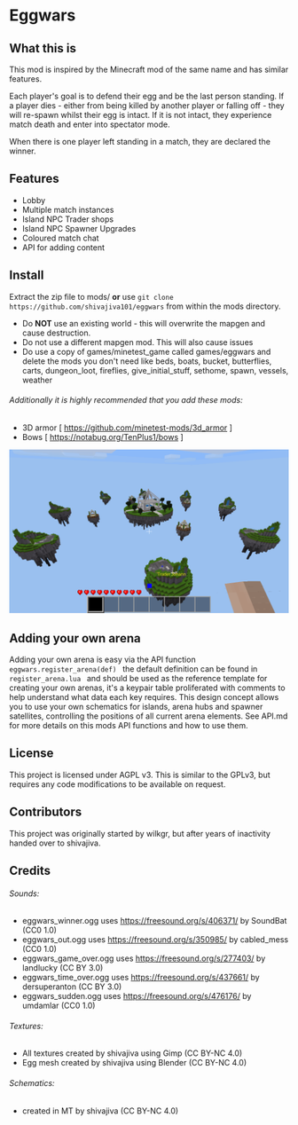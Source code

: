 # Eggwars

## What this is
This mod is inspired by the Minecraft mod of the same name and has similar features.

Each player's goal is to defend their egg and be the last person standing. If a player dies - either from being killed by another player or falling off - they will re-spawn whilst their egg is intact. If it is not intact, they experience match death and enter into spectator mode.

When there is one player left standing in a match, they are declared the winner.

## Features
* Lobby
* Multiple match instances
* Island NPC Trader shops
* Island NPC Spawner Upgrades
* Coloured match chat
* API for adding content

## Install
Extract the zip file to mods/ **or** use `git clone https://github.com/shivajiva101/eggwars` from within the mods directory.

* Do **NOT** use an existing world - this will overwrite the mapgen and cause destruction.
* Do not use a different mapgen mod. This will also cause issues
* Do use a copy of games/minetest_game called games/eggwars and delete the mods you don't need like beds, boats, bucket, butterflies, carts, dungeon_loot, fireflies, give_initial_stuff, sethome, spawn, vessels, weather

###### Additionally it is highly recommended that you add these mods:
* 3D armor [ https://github.com/minetest-mods/3d_armor ]
* Bows [ https://notabug.org/TenPlus1/bows ]

![](screenshot.png)
## Adding your own arena
Adding your own arena is easy via the API function ``eggwars.register_arena(def) ``
the default definition can be found in ``register_arena.lua `` and should be used as the reference template for creating your own arenas, it's a keypair table proliferated with comments to help understand what data each key requires. This design concept allows you to use your own schematics for islands, arena hubs and spawner satellites, controlling the positions of all current arena elements. See API.md for more details on this mods API functions and how to use them.

## License
This project is licensed under AGPL v3. This is similar to the GPLv3, but requires any code modifications to be available on request.

## Contributors
This project was originally started by wilkgr, but after years of inactivity handed over to shivajiva.

## Credits

###### Sounds:
* eggwars_winner.ogg uses https://freesound.org/s/406371/ by SoundBat  (CC0 1.0)
* eggwars_out.ogg uses https://freesound.org/s/350985/ by cabled_mess (CC0 1.0)
* eggwars_game_over.ogg uses https://freesound.org/s/277403/ by landlucky (CC BY 3.0)
* eggwars_time_over.ogg uses https://freesound.org/s/437661/ by dersuperanton (CC BY 3.0)
* eggwars_sudden.ogg uses https://freesound.org/s/476176/ by umdamlar (CC0 1.0)

###### Textures:
* All textures created by shivajiva using Gimp (CC BY-NC 4.0)
* Egg mesh created by shivajiva using Blender (CC BY-NC 4.0)

###### Schematics:
* created in MT by shivajiva (CC BY-NC 4.0)
